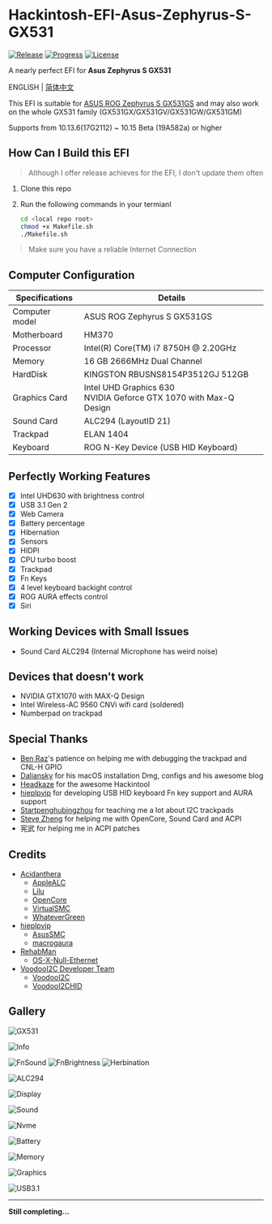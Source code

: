 # Hackintosh-EFI-Asus-Zephyrus-S-GX531

[![Release](https://img.shields.io/github/release/williambj1/Hackintosh-EFI-Asus-Zephyrus-S-GX531.svg)](https://github.com/williambj1/Hackintosh-EFI-Asus-Zephyrus-S-GX531/releases)
[![Progress](https://img.shields.io/badge/Progress-Developing-ff69b4.svg)](https://github.com/williambj1/Hackintosh-EFI-Asus-Zephyrus-S-GX531/blob/master/README.md)
[![License](https://img.shields.io/badge/License-GPLv3-lightgrey.svg)](https://github.com/williambj1/Hackintosh-EFI-Asus-Zephyrus-S-GX531/blob/master/LICENSE)

A nearly perfect EFI for **Asus Zephyrus S GX531**

ENGLISH | [简体中文](https://github.com/williambj1/Hackintosh-EFI-Asus-Zephyrus-S-GX531/blob/master/.github/README-zh_CN.md)

This EFI is suitable for [ASUS ROG Zephyrus S GX531GS](https://www.asus.com/us/ROG-Republic-Of-Gamers/ROG-Zephyrus-S-GX531) and may also work on the whole GX531 family (GX531GX/GX531GV/GX531GW/GX531GM)

Supports from 10.13.6(17G2112) ~ 10.15 Beta (19A582a) or higher

## How Can I Build this EFI

> Although I offer release achieves for the EFI, I don't update them often

1. Clone this repo
1. Run the following commands in your termianl

   ```bash
   cd <local repo root>
   chmod +x Makefile.sh
   ./Makefile.sh
   ```

> Make sure you have a reliable Internet Connection

## Computer Configuration

| Specifications | Details                                                                 |
| -------------- | ----------------------------------------------------------------------- |
| Computer model | ASUS ROG Zephyrus S GX531GS                                             |
| Motherboard    | HM370                                                                   |
| Processor      | Intel(R) Core(TM) i7 8750H @ 2.20GHz                                    |
| Memory         | 16 GB  2666MHz Dual Channel                                             |
| HardDisk       | KINGSTON RBUSNS8154P3512GJ 512GB                                        |
| Graphics Card  | Intel UHD Graphics 630 <br /> NVIDIA Geforce GTX 1070 with Max-Q Design |
| Sound Card     | ALC294 (LayoutID 21)                                                    |
| Trackpad       | ELAN 1404                                                               |
| Keyboard       | ROG N-Key Device (USB HID Keyboard)                                     |

## Perfectly Working Features

- [x] Intel UHD630 with brightness control
- [x] USB 3.1 Gen 2
- [x] Web Camera
- [x] Battery percentage
- [x] Hibernation
- [x] Sensors
- [x] HIDPI
- [x] CPU turbo boost
- [x] Trackpad
- [x] Fn Keys
- [x] 4 level keyboard backight control
- [x] ROG AURA effects control
- [x] Siri

## Working Devices with Small Issues

- Sound Card ALC294 (Internal Microphone has weird noise)

## Devices that doesn't work

- NVIDIA GTX1070 with MAX-Q Design
- Intel Wireless-AC 9560 CNVi wifi card (soldered)
- Numberpad on trackpad

## Special Thanks

- [Ben Raz](https://github.com/ben9923)'s patience on helping me with debugging the trackpad and CNL-H GPIO
- [Daliansky](https://github.com/daliansky) for his macOS installation Dmg, configs and his awesome blog
- [Headkaze](https://github.com/headkaze) for the awesome Hackintool
- [hieplpvip](https://github.com/hieplpvip) for developing USB HID keyboard Fn key support and AURA support
- [Startpenghubingzhou](https://github.com/penghubingzhou) for teaching me a lot about I2C trackpads
- [Steve Zheng](https://github.com/stevezhengshiqi) for helping me with OpenCore, Sound Card and ACPI
- 宪武 for helping me in ACPI patches

## Credits

- [Acidanthera](https://github.com/acidanthera)
  - [AppleALC](https://github.com/acidanthera/AppleALC)
  - [Lilu](https://github.com/acidanthera/Lilu)
  - [OpenCore](https://github.com/acidanthera/OpenCorePkg)
  - [VirtualSMC](https://github.com/acidanthera/VirtualSMC)
  - [WhateverGreen](https://github.com/acidanthera/WhateverGreen)
- [hieplpvip](https://github.com/hieplpvip)
  - [AsusSMC](https://github.com/hieplpvip/AsusSMC)
  - [macrogaura](https://github.com/hieplpvip/macrogaura)
- [RehabMan](https://github.com/RehabMan)
  - [OS-X-Null-Ethernet](https://github.com/RehabMan/OS-X-Null-Ethernet)
- [VoodooI2C Developer Team](https://voodooi2c.github.io/#Credits%20and%20Acknowledgments/Credits%20and%20Acknowledgments)
  - [VoodooI2C](https://github.com/alexandred/VoodooI2C)
  - [VoodooI2CHID](https://github.com/alexandred/VoodooI2C)

## Gallery

![GX531](https://github.com/williambj1/Hackintosh-EFI-Asus-Zephyrus-S-GX531/blob/master/.github/GX531.png)

![Info](https://github.com/williambj1/Hackintosh-EFI-Asus-Zephyrus-S-GX531/blob/master/.github/1.png)

![FnSound](https://github.com/williambj1/Hackintosh-EFI-Asus-Zephyrus-S-GX531/blob/master/.github/2.png)
![FnBrightness](https://github.com/williambj1/Hackintosh-EFI-Asus-Zephyrus-S-GX531/blob/master/.github/3.png)
![Herbination](https://github.com/williambj1/Hackintosh-EFI-Asus-Zephyrus-S-GX531/blob/master/.github/Herbination.png)

![ALC294](https://github.com/williambj1/Hackintosh-EFI-Asus-Zephyrus-S-GX531/blob/master/.github/4.png)

![Display](https://github.com/williambj1/Hackintosh-EFI-Asus-Zephyrus-S-GX531/blob/master/.github/5.png)

![Sound](https://github.com/williambj1/Hackintosh-EFI-Asus-Zephyrus-S-GX531/blob/master/.github/6.png)

![Nvme](https://github.com/williambj1/Hackintosh-EFI-Asus-Zephyrus-S-GX531/blob/master/.github/7.png)

![Battery](https://github.com/williambj1/Hackintosh-EFI-Asus-Zephyrus-S-GX531/blob/master/.github/8.png)

![Memory](https://github.com/williambj1/Hackintosh-EFI-Asus-Zephyrus-S-GX531/blob/master/.github/9.png)

![Graphics](https://github.com/williambj1/Hackintosh-EFI-Asus-Zephyrus-S-GX531/blob/master/.github/10.png)

![USB3.1](https://github.com/williambj1/Hackintosh-EFI-Asus-Zephyrus-S-GX531/blob/master/.github/11.png)

---

**Still completing...**
